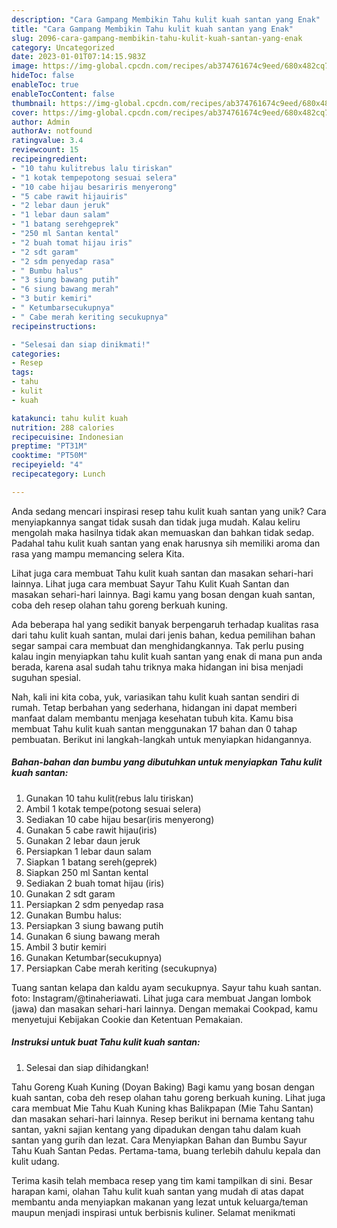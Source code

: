 ```yaml
---
description: "Cara Gampang Membikin Tahu kulit kuah santan yang Enak"
title: "Cara Gampang Membikin Tahu kulit kuah santan yang Enak"
slug: 2096-cara-gampang-membikin-tahu-kulit-kuah-santan-yang-enak
category: Uncategorized
date: 2023-01-01T07:14:15.983Z
image: https://img-global.cpcdn.com/recipes/ab374761674c9eed/680x482cq70/tahu-kulit-kuah-santan-foto-resep-utama.jpg
hideToc: false
enableToc: true
enableTocContent: false
thumbnail: https://img-global.cpcdn.com/recipes/ab374761674c9eed/680x482cq70/tahu-kulit-kuah-santan-foto-resep-utama.jpg
cover: https://img-global.cpcdn.com/recipes/ab374761674c9eed/680x482cq70/tahu-kulit-kuah-santan-foto-resep-utama.jpg
author: Admin
authorAv: notfound
ratingvalue: 3.4
reviewcount: 15
recipeingredient:
- "10 tahu kulitrebus lalu tiriskan"
- "1 kotak tempepotong sesuai selera"
- "10 cabe hijau besariris menyerong"
- "5 cabe rawit hijauiris"
- "2 lebar daun jeruk"
- "1 lebar daun salam"
- "1 batang serehgeprek"
- "250 ml Santan kental"
- "2 buah tomat hijau iris"
- "2 sdt garam"
- "2 sdm penyedap rasa"
- " Bumbu halus"
- "3 siung bawang putih"
- "6 siung bawang merah"
- "3 butir kemiri"
- " Ketumbarsecukupnya"
- " Cabe merah keriting secukupnya"
recipeinstructions:

- "Selesai dan siap dinikmati!"
categories:
- Resep
tags:
- tahu
- kulit
- kuah

katakunci: tahu kulit kuah 
nutrition: 288 calories
recipecuisine: Indonesian
preptime: "PT31M"
cooktime: "PT50M"
recipeyield: "4"
recipecategory: Lunch

---
```





Anda sedang mencari inspirasi resep tahu kulit kuah santan yang unik? Cara menyiapkannya sangat tidak susah dan tidak juga mudah. Kalau keliru mengolah maka hasilnya tidak akan memuaskan dan bahkan tidak sedap. Padahal tahu kulit kuah santan yang enak harusnya sih memiliki aroma dan rasa yang mampu memancing selera Kita.





Lihat juga cara membuat Tahu kulit kuah santan dan masakan sehari-hari lainnya. Lihat juga cara membuat Sayur Tahu Kulit Kuah Santan dan masakan sehari-hari lainnya. Bagi kamu yang bosan dengan kuah santan, coba deh resep olahan tahu goreng berkuah kuning.

Ada beberapa hal yang sedikit banyak berpengaruh terhadap kualitas rasa dari tahu kulit kuah santan, mulai dari jenis bahan, kedua pemilihan bahan segar sampai cara membuat dan menghidangkannya. Tak perlu pusing kalau ingin menyiapkan tahu kulit kuah santan yang enak di mana pun anda berada, karena asal sudah tahu triknya maka hidangan ini bisa menjadi suguhan spesial.






Nah, kali ini kita coba, yuk, variasikan tahu kulit kuah santan sendiri di rumah. Tetap berbahan yang sederhana, hidangan ini dapat memberi manfaat dalam membantu menjaga kesehatan tubuh kita. Kamu bisa membuat Tahu kulit kuah santan menggunakan 17 bahan dan 0 tahap pembuatan. Berikut ini langkah-langkah untuk menyiapkan hidangannya.

<!--inarticleads1-->

##### Bahan-bahan dan bumbu yang dibutuhkan untuk menyiapkan Tahu kulit kuah santan:

1. Gunakan 10 tahu kulit(rebus lalu tiriskan)
1. Ambil 1 kotak tempe(potong sesuai selera)
1. Sediakan 10 cabe hijau besar(iris menyerong)
1. Gunakan 5 cabe rawit hijau(iris)
1. Gunakan 2 lebar daun jeruk
1. Persiapkan 1 lebar daun salam
1. Siapkan 1 batang sereh(geprek)
1. Siapkan 250 ml Santan kental
1. Sediakan 2 buah tomat hijau (iris)
1. Gunakan 2 sdt garam
1. Persiapkan 2 sdm penyedap rasa
1. Gunakan  Bumbu halus:
1. Persiapkan 3 siung bawang putih
1. Gunakan 6 siung bawang merah
1. Ambil 3 butir kemiri
1. Gunakan  Ketumbar(secukupnya)
1. Persiapkan  Cabe merah keriting (secukupnya)


Tuang santan kelapa dan kaldu ayam secukupnya. Sayur tahu kuah santan. foto: Instagram/@tinaheriawati. Lihat juga cara membuat Jangan lombok (jawa) dan masakan sehari-hari lainnya. Dengan memakai Cookpad, kamu menyetujui Kebijakan Cookie dan Ketentuan Pemakaian. 

<!--inarticleads2-->

##### Instruksi untuk buat Tahu kulit kuah santan:


1. Selesai dan siap dihidangkan!

Tahu Goreng Kuah Kuning (Doyan Baking) Bagi kamu yang bosan dengan kuah santan, coba deh resep olahan tahu goreng berkuah kuning. Lihat juga cara membuat Mie Tahu Kuah Kuning khas Balikpapan (Mie Tahu Santan) dan masakan sehari-hari lainnya. Resep berikut ini bernama kentang tahu santan, yakni sajian kentang yang dipadukan dengan tahu dalam kuah santan yang gurih dan lezat. Cara Menyiapkan Bahan dan Bumbu Sayur Tahu Kuah Santan Pedas. Pertama-tama, buang terlebih dahulu kepala dan kulit udang. 

Terima kasih telah membaca resep yang tim kami tampilkan di sini. Besar harapan kami, olahan Tahu kulit kuah santan yang mudah di atas dapat membantu anda menyiapkan makanan yang lezat untuk keluarga/teman maupun menjadi inspirasi untuk berbisnis kuliner. Selamat menikmati

